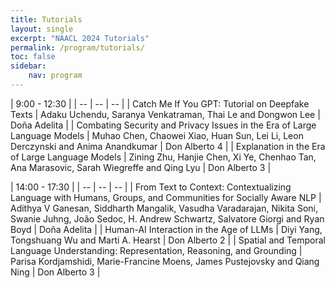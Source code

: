 ```yaml
---
title: Tutorials
layout: single
excerpt: "NAACL 2024 Tutorials"
permalink: /program/tutorials/
toc: false
sidebar: 
    nav: program
---
```


<style>
table th:first-of-type {
    width: 80%;
}
table th:nth-of-type(2) {
    width: 20%;
}
</style>

<!-- The accepted NAACL 2024 tutorials are listed below. We will add more details such as the dates and links to the tutorial websites later.

* **Combating Security and Privacy Issues in the Era of Large Language Models**. Muhao Chen, Chaowei Xiao, Huan Sun, Lei Li, Leon Derczynski and Anima Anandkumar.
* **Human-AI Interaction in the Age of LLMs**. Diyi Yang, Tongshuang Wu and Marti A. Hearst.
* **Explanation in the Era of Large Language Models**. Zining Zhu, Hanjie Chen, Xi Ye, Chenhao Tan, Ana Marasovic, Sarah Wiegreffe and Qing Lyu.
* **Catch Me If You GPT: Tutorial on Deepfake Texts**. Adaku Uchendu, Saranya Venkatraman, Thai Le and Dongwon Lee.
* **From Text to Context: Contextualizing Language with Humans, Groups, and Communities for Socially Aware NLP**. Adithya Ganesan, Siddharth Mangalik, Vasudha Varadarajan, Nikita Soni, Swanie Juhng, João Sedoc, Andrew Schwartz, Salvatore Giorgi and Ryan Boyd.
* **Spatial and Temporal Language Understanding: Representation, Reasoning, and Grounding**. Parisa Kordjamshidi, Marie-Francine Moens, James Pustejovsky and Qiang Ning.  -->


<!-- | <span>June 18, 2024</span> | -->
<!-- | -- | -- | -->
<!-- | [Student Research Workshop](https://naacl2024-srw.github.io/) | TBD | -->

| <span>9:00 - 12:30</span> |
| -- | -- | -- |
| Catch Me If You GPT: Tutorial on Deepfake Texts | Adaku Uchendu, Saranya Venkatraman, Thai Le and Dongwon Lee | Doña Adelita | 
| Combating Security and Privacy Issues in the Era of Large Language Models | Muhao Chen, Chaowei Xiao, Huan Sun, Lei Li, Leon Derczynski and Anima Anandkumar | Don Alberto 4 |
| Explanation in the Era of Large Language Models | Zining Zhu, Hanjie Chen, Xi Ye, Chenhao Tan, Ana Marasovic, Sarah Wiegreffe and Qing Lyu | Don Alberto 3 |

| <span>14:00 - 17:30</span> |
| -- | -- | -- |
| From Text to Context: Contextualizing Language with Humans, Groups, and Communities for Socially Aware NLP | Adithya V Ganesan, Siddharth Mangalik, Vasudha Varadarajan, Nikita Soni, Swanie Juhng, João Sedoc, H. Andrew Schwartz, Salvatore Giorgi and Ryan Boyd | Doña Adelita | 
| Human-AI Interaction in the Age of LLMs | Diyi Yang, Tongshuang Wu and Marti A. Hearst | Don Alberto 2 |
| Spatial and Temporal Language Understanding: Representation, Reasoning, and Grounding | Parisa Kordjamshidi, Marie-Francine Moens, James Pustejovsky and Qiang Ning | Don Alberto 3 |

<!-- | <span>June 21, 2024</span> | -->
<!-- | -- | -- | -->
<!-- [Clinical NLP Workshop](https://clinical-nlp.github.io/2024/) | Alberto 2 | -->
<!-- [6th Workshop on NLP and Computational Social Science](https://sites.google.com/site/nlpandcss/) | Alberto 3 | -->
<!-- [TrustNLP: Fourth Workshop on Trustworthy Natural Language Processing](https://trustnlpworkshop.github.io) | Alberto 4 | -->
<!-- [44th Workshop on Figurative Language Processing](http://sites.google.com/view/figlang2024) | Genaro | -->
<!-- [HCI+NLP: 3rd Workshop on Bridging Human-Computer Interaction and Natural Language Processing](https://sites.google.com/view/hciandnlp/home) | Julian | -->
<!-- [4th Workshop on NLP for Indigenous Languages of the Americas (AmericasNLP)](https://turing.iimas.unam.mx/americasnlp/) | Socorro | -->

<!-- | <span>June 20--21, 2024</span> | -->
<!-- | -- | -- | -->
<!-- [*SEM 2024: The 13th Joint Conference on Lexical and Computational Semantics](https://sites.google.com/view/starsem2024) | Adaleta  | -->
<!-- [SemEval-2024](https://semeval.github.io/SemEval2024/) | Alberto 1 | -->
